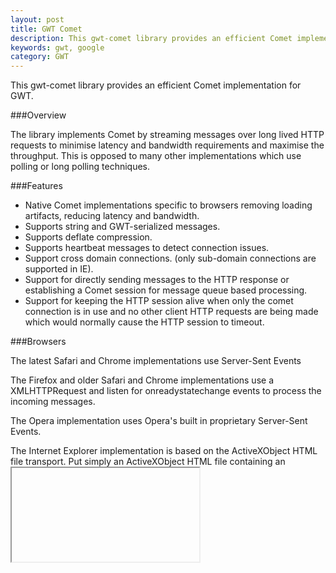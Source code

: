 ```yaml
---
layout: post
title: GWT Comet
description: This gwt-comet library provides an efficient Comet implementation for GWT. 
keywords: gwt, google
category: GWT
---
```


This gwt-comet library provides an efficient Comet implementation for GWT. 

###Overview

The library implements Comet by streaming messages over long lived HTTP requests to minimise latency and bandwidth requirements and maximise the throughput. This is opposed to many other implementations which use polling or long polling techniques. 

###Features

* Native Comet implementations specific to browsers removing loading artifacts, reducing latency and bandwidth.
* Supports string and GWT-serialized messages.
* Supports deflate compression.
* Supports heartbeat messages to detect connection issues.
* Support cross domain connections. (only sub-domain connections are supported in IE).
* Support for directly sending messages to the HTTP response or establishing a Comet session for message queue based processing.
* Support for keeping the HTTP session alive when only the comet connection is in use and no other client HTTP requests are being made which would normally cause the HTTP session to timeout. 

###Browsers

The latest Safari and Chrome implementations use Server-Sent Events

The Firefox and older Safari and Chrome implementations use a XMLHTTPRequest and listen for onreadystatechange events to process the incoming messages.

The Opera implementation uses Opera's built in proprietary Server-Sent Events.

The Internet Explorer implementation is based on the ActiveXObject HTML file transport. Put simply an ActiveXObject HTML file containing an <iframe> referencing the appropriate server url is created. The server sends <script> tags to the the <iframe> which are then executed. The Java Script in the <script> tags contain a call to a GWT method with a string parameter containing the message payload. This implementation has several improvements over the implementation on which it is based:

* Connection/disconnection events.
* Minimal initial padding ensuring IE starts processing the <iframe> document immediately.
* Minification of the Java Script turning the "parent.callback" method into a single character to minimize bandwidth requirements.
* Support for batching multiple messages into a single <script> tag to minimize bandwidth.
* Removal of <script> tags from the DOM once they are not needed to minimise memory requirements. 

###Servers

gwt-comet takes advantage of Glassfish's and embedded Grizzly's support for non-blocking sending and receiving and a pool of threads servicing the Comet connections.

Otherwise by default standard servlets are supported requiring one thread per Comet connection which will work on any Java web application server. 
    
###Downloads

There are a few downloads:

* **gwt-comet.jar** the library required to write code against.
* **gwt-comet-examples.war** a sample war file including a gwt client which tests various aspects of the Comet implementation including throughput, latency, serialization and connection maintenance and a gwt chat client. To try these out deploy the war in your favorite web server and navigate to the url <context>/net.zschech.gwt.comettest.CometTest/CometTest.html and <context>/net.zschech.gwt.chat.Chat/Chat.html
* **gwt-event-source.jar** provides a GWT client implementation of EventSource.
* **gwt-web-sockets.jar** provides a GWT client implementation of WebSockets. 

###Getting Started

https://code.google.com/p/gwt-comet/wiki/GettingStarted
